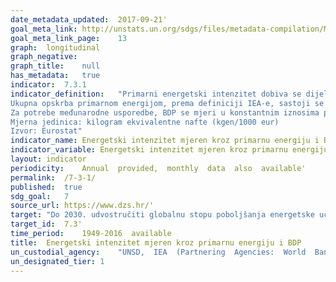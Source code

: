```yaml
---	
date_metadata_updated:	2017-09-21'
goal_meta_link:	http://unstats.un.org/sdgs/files/metadata-compilation/Metadata-Goal-7.pdf'
goal_meta_link_page:	13
graph:	longitudinal
graph_negative:	
graph_title:	null
has_metadata:	true
indicator:	7.3.1
indicator_definition:	"Primarni energetski intenzitet dobiva se dijeljenjem ukupne opskrbe primarnom energijom s bruto domaćim proizvodom. 
Ukupna opskrba primarnom energijom, prema definiciji IEA-e, sastoji se od proizvodnje plus neto uvoza minus međunarodni brodski i zrakoplovni bunkeri plus promjene zaliha. 
Za potrebe međunarodne usporedbe, BDP se mjeri u konstantnim iznosima po paritetu kupovne moći.
Mjerna jedinica: kilogram ekvivalentne nafte (kgen/1000 eur)
Izvor: Eurostat"
indicator_name:	Energetski intenzitet mjeren kroz primarnu energiju i BDP
indicator_variable:	Energetski intenzitet mjeren kroz primarnu energiju i BDP (kgen/1000 eur)
layout:	indicator
periodicity:	Annual  provided,  monthly  data  also  available'
permalink:	/7-3-1/
published:	true
sdg_goal:	7
source_url:	https://www.dzs.hr/'
target:	"Do 2030. udvostručiti globalnu stopu poboljšanja energetske učinkovitosti"
target_id:	7.3'
time_period:	1949-2016  available
title:	Energetski intenzitet mjeren kroz primarnu energiju i BDP
un_custodial_agency:	"UNSD,  IEA  (Partnering  Agencies:  World  Bank,  UN  Energy)"
un_designated_tier:	1
---	
```

